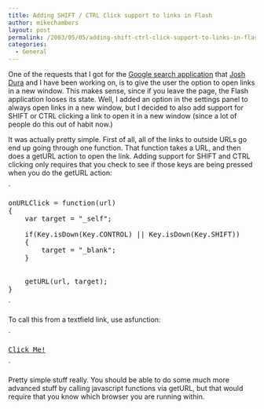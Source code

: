 ```yaml
---
title: Adding SHIFT / CTRL Click support to links in Flash
author: mikechambers
layout: post
permalink: /2003/05/05/adding-shift-ctrl-click-support-to-links-in-flash/
categories:
  - General
---
```



One of the requests that I got for the [Google search application][1] that [Josh Dura][2] and I have been working on, is to give the user the option to open links in a new window. This makes sense, since if you leave the page, the Flash application looses its state. Well, I added an option in the settings panel to always open links in a new window, but I decided to also add support for SHIFT or CTRL clicking a link to open it in a new window (since a lot of people do this out of habit now.)

<!--more-->

It was actually pretty simple. First of all, all of the links to outside URLs go end up going through one function. That function takes a URL, and then does a getURL action to open the link. Adding support for SHIFT and CTRL clicking only requires that you check to see if those keys are being pressed when you do the getURL action:

`
<pre>
onURLClick = function(url)
{
	var target = "_self";

	if(Key.isDown(Key.CONTROL) || Key.isDown(Key.SHIFT))
	{
		target = "_blank";
	}
	

	getURL(url, target);
}
</pre>
<p>`

To call this from a textfield link, use asfunction:

`
<pre><a href="asfunction:onURLClick, http://www.macromedia.com/go/blog_mchambers">Click Me!</a></pre>
<p>`

Pretty simple stuff really. You should be able to do some much more advanced stuff by calling javascript functions via getURL, but that would require that you know which browser you are running within.

 [1]: http://www.markme.com/mesh/archives/002389.cfm
 [2]: http://www.joshdura.com